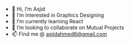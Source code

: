 - 👋 Hi, I’m Asjid
- 👀 I’m interested in Graphics Designing
- 🌱 I’m currently learning React
- 💞️ I’m looking to collaborate on Mutual Projects
- 📫 Find me @ asjidahmed6@gmail.com

<!---
asjidahmed6464/asjidahmed6464 is a ✨ special ✨ repository because its `README.md` (this file) appears on your GitHub profile.
You can click the Preview link to take a look at your changes.
--->
